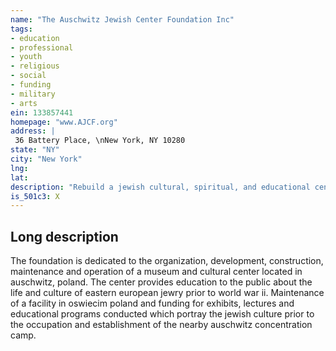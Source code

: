 ```yaml
---
name: "The Auschwitz Jewish Center Foundation Inc"
tags:
- education
- professional
- youth
- religious
- social
- funding
- military
- arts
ein: 133857441
homepage: "www.AJCF.org"
address: |
 36 Battery Place, \nNew York, NY 10280
state: "NY"
city: "New York"
lng: 
lat: 
description: "Rebuild a jewish cultural, spiritual, and educational center in oswiecim, poland. "
is_501c3: X
---
```


## Long description

The foundation is dedicated to the organization, development, construction, maintenance and operation of a museum and cultural center located in auschwitz, poland. The center provides education to the public about the life and culture of eastern european jewry prior to world war ii. Maintenance of a facility in oswiecim poland and funding for exhibits, lectures and educational programs conducted which portray the jewish culture prior to the occupation and establishment of the nearby auschwitz concentration camp. 
